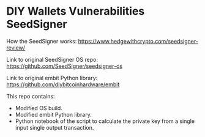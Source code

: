 # DIY Wallets Vulnerabilities SeedSigner
How the SeedSigner works: https://www.hedgewithcrypto.com/seedsigner-review/


Link to original SeedSigner OS repo: https://github.com/SeedSigner/seedsigner-os


Link to original embit Python library: https://github.com/diybitcoinhardware/embit

This repo contains:

* Modified OS build.
* Modified embit Python library.
* Python notebook of the script to calculate the private key from a single input single output transaction.
